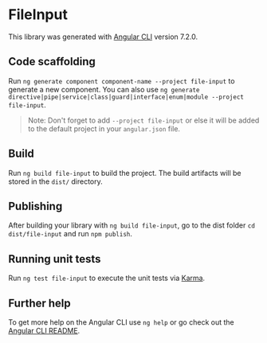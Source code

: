 # FileInput

This library was generated with [Angular CLI](https://github.com/angular/angular-cli) version 7.2.0.

## Code scaffolding

Run `ng generate component component-name --project file-input` to generate a new component. You can also use `ng generate directive|pipe|service|class|guard|interface|enum|module --project file-input`.
> Note: Don't forget to add `--project file-input` or else it will be added to the default project in your `angular.json` file. 

## Build

Run `ng build file-input` to build the project. The build artifacts will be stored in the `dist/` directory.

## Publishing

After building your library with `ng build file-input`, go to the dist folder `cd dist/file-input` and run `npm publish`.

## Running unit tests

Run `ng test file-input` to execute the unit tests via [Karma](https://karma-runner.github.io).

## Further help

To get more help on the Angular CLI use `ng help` or go check out the [Angular CLI README](https://github.com/angular/angular-cli/blob/master/README.md).
